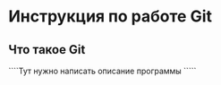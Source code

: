 # **Инструкция по работе Git**

## Что такое Git

````Тут нужно написать описание программы `````


